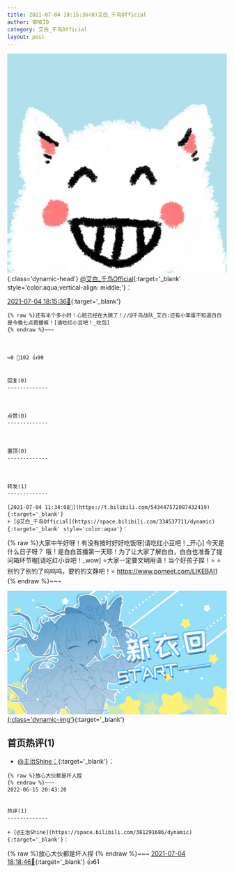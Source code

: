```yaml
---
title: 2021-07-04 18:15:36(0)艾白_千鸟Official
author: 御坂IO
category: 艾白_千鸟Official
layout: post
---
```


![img](/images/9ae8b9445fd0665cc014d9080156a45271be73c6.jpg){:class='dynamic-head'}
[@艾白_千鸟Official](https://space.bilibili.com/334537711/dynamic){:target='_blank' style='color:aqua;vertical-align: middle;'}：

[2021-07-04 18:15:36🔗](https://t.bilibili.com/543551029264621276){:target='_blank'}

~~~
{% raw %}还有半个多小时！心脏已经在大跳了！//@千鸟战队_艾白:还有小笨蛋不知道白白是今晚七点首播嘛！[请吃红小豆吧！_吃包]
{% endraw %}~~~



↪️0 💬102 👍99


回复(0)
-------------



点赞(0)
-------------



置顶(0)
-------------



转发(1)
-------------

[2021-07-04 11:34:08🔗](https://t.bilibili.com/543447572087432419){:target='_blank'}
+ [@艾白_千鸟Official](https://space.bilibili.com/334537711/dynamic){:target='_blank' style='color:aqua'}：
~~~
{% raw %}大家中午好呀！有没有按时好好吃饭呀[请吃红小豆吧！_开心]
今天是什么日子呀？
哦！是白白首播第一天耶！为了让大家了解白白，白白也准备了提问箱环节喔[请吃红小豆吧！_wow]
⭐️大家一定要文明用语！当个好孩子捏！⭐️
⭐️别钓了别钓了呜呜呜，要钓钓文静吧！⭐️
https://www.pomeet.com/LIKEBAI1 
{% endraw %}~~~


[![img](/images/2db26c9f82799ca57156c11867bc89ed9a571018.jpg){:class='dynamic-img'}](/images/2db26c9f82799ca57156c11867bc89ed9a571018.jpg){:target='_blank'}




首页热评(1)
-------------

+ [@主治Shine：](https://space.bilibili.com/381291686/dynamic){:target='_blank'}：
~~~
{% raw %}放心大伙都是坏人捏
{% endraw %}~~~
2022-06-15 20:43:20


热评(1)
-------------

+ [@主治Shine](https://space.bilibili.com/381291686/dynamic){:target='_blank'}：
~~~
{% raw %}放心大伙都是坏人捏
{% endraw %}~~~
[2021-07-04 18:18:46🔗](https://t.bilibili.com/543551029264621276#reply4842482884){:target='_blank'} 👍61


